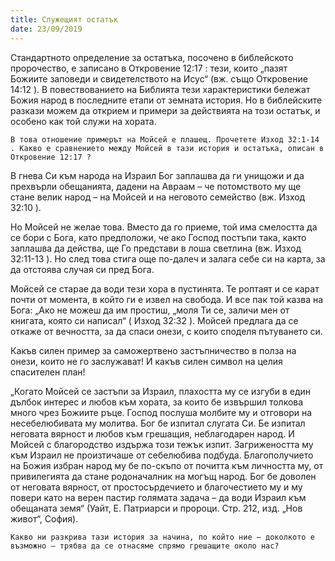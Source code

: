```yaml
---
title: Служещият остатък
date: 23/09/2019
---
```


Стандартното определение за остатъка, посочено в библейското пророчество, е записано в Откровение 12:17 : тези, които „пазят Божиите заповеди и свидетелството на Исус“ (вж. също Откровение 14:12 ). В повествованието на Библията тези характеристики бележат Божия народ в последните етапи от земната история. Но в библейските разкази можем да открием и примери за действията на този остатък, и особено как той служи на хората.

`В това отношение примерът на Мойсей е плашещ. Прочетете Изход 32:1-14 . Какво е сравнението между Мойсей в тази история и остатъка, описан в Откровение 12:17 ?`

В гнева Си към народа на Израил Бог заплашва да ги унищожи и да прехвърли обещанията, дадени на Авраам – че потомството му ще стане велик народ – на Мойсей и на неговото семейство (вж. Изход 32:10 ).

Но Мойсей не желае това. Вместо да го приеме, той има смелостта да се бори с Бога, като предположи, че ако Господ постъпи така, както заплашва да действа, ще Го представи в лоша светлина (вж. Изход 32:11-13 ). Но след това стига още по-далеч и залага себе си на карта, за да отстоява случая си пред Бога.

Мойсей се старае да води тези хора в пустинята. Те роптаят и се карат почти от момента, в който ги е извел на свобода. И все пак той казва на Бога: „Ако не можеш да им простиш, „моля Ти се, заличи мен от книгата, която си написал“ ( Изход 32:32 ). Мойсей предлага да се откаже от вечността, за да спаси онези, с които споделя пътуването си.

Какъв силен пример за саможертвено застъпничество в полза на онези, които не го заслужават! И какъв силен символ на целия спасителен план!

„Когато Мойсей се застъпи за Израил, плахостта му се изгуби в един дълбок интерес и любов към хората, за които бе извършил толкова много чрез Божиите ръце. Господ послуша молбите му и отговори на несебелюбивата му молитва. Бог бе изпитал слугата Си. Бе изпитал неговата вярност и любов към грешащия, неблагодарен народ. И Мойсей с благородство издържа този тежък изпит. Загрижеността му към Израил не произтичаше от себелюбива подбуда. Благополучието на Божия избран народ му бе по-скъпо от почитта към личността му, от привилегията да стане родоначалник на могъщ народ. Бог бе доволен от неговата вярност, от простосърдечието и благочестието му и му повери като на верен пастир голямата задача – да води Израил към обещаната земя“ (Уайт, Е. Патриарси и пророци. Стр. 212, изд. „Нов живот“, София).

`Какво ни разкрива тази история за начина, по който ние – доколкото е възможно – трябва да се отнасяме спрямо грешащите около нас?`